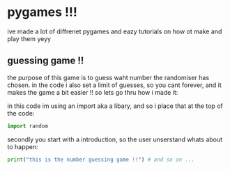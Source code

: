 # pygames !!! 

ive made a lot of diffrenet pygames and eazy tutorials on how ot make and play them yeyy



## guessing game !! 
the purpose of this game is to guess waht number the randomiser has chosen. in the code i also set a limit of guesses, so you cant forever, and it makes the game a bit easier !! so lets go thru how i made it:

in this code im using an import aka a libary, and so i place that at the top of the code:

```python
import random
```

secondly you start with a introduction, so the user unserstand whats about to happen: 

```python
print("this is the number guessing game !!") # and so on ...
```


